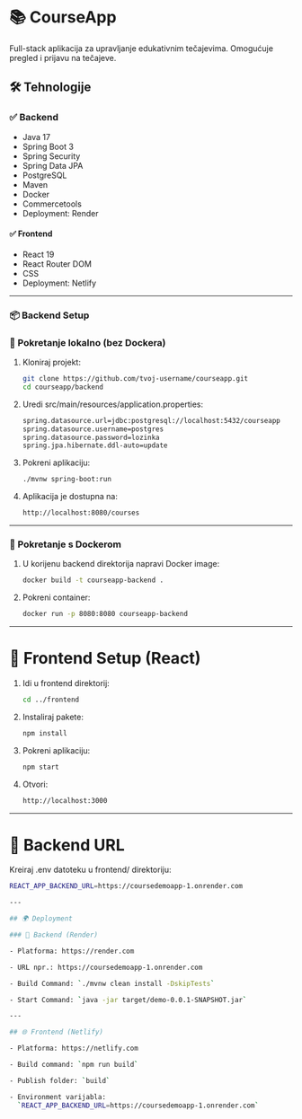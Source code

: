 # 📚 CourseApp

Full-stack aplikacija za upravljanje edukativnim tečajevima. Omogućuje pregled i prijavu na tečajeve.

## 🛠️ Tehnologije

### ✅ Backend
- Java 17
- Spring Boot 3
- Spring Security
- Spring Data JPA
- PostgreSQL
- Maven
- Docker
- Commercetools
- Deployment: Render 

#### ✅ Frontend
- React 19
- React Router DOM
- CSS
- Deployment: Netlify

---

### 📦 Backend Setup

### 🔧 Pokretanje lokalno (bez Dockera)

1. Kloniraj projekt:
   ```bash
   git clone https://github.com/tvoj-username/courseapp.git
   cd courseapp/backend


2. Uredi src/main/resources/application.properties:
   ```bash
   spring.datasource.url=jdbc:postgresql://localhost:5432/courseapp
   spring.datasource.username=postgres
   spring.datasource.password=lozinka
   spring.jpa.hibernate.ddl-auto=update


3. Pokreni aplikaciju:
   ```bash
   ./mvnw spring-boot:run


4. Aplikacija je dostupna na:
   ```bash
   http://localhost:8080/courses


---

### 🐳 Pokretanje s Dockerom

1. U korijenu backend direktorija napravi Docker image:
   ```bash
   docker build -t courseapp-backend .


2. Pokreni container:
   ```bash
   docker run -p 8080:8080 courseapp-backend


---

# 🎨 Frontend Setup (React)

1. Idi u frontend direktorij:
   ```bash
   cd ../frontend


2. Instaliraj pakete:
   ```bash
   npm install


3. Pokreni aplikaciju:
   ```bash
   npm start


4. Otvori:
   ```bash
   http://localhost:3000


---

# 🔗 Backend URL

Kreiraj .env datoteku u frontend/ direktoriju:
```bash
REACT_APP_BACKEND_URL=https://coursedemoapp-1.onrender.com

---

## 🌍 Deployment

### 🧾 Backend (Render)

- Platforma: https://render.com

- URL npr.: https://coursedemoapp-1.onrender.com

- Build Command: `./mvnw clean install -DskipTests`

- Start Command: `java -jar target/demo-0.0.1-SNAPSHOT.jar`

---

## 🌐 Frontend (Netlify)

- Platforma: https://netlify.com

- Build command: `npm run build`

- Publish folder: `build`

- Environment varijabla:  
  `REACT_APP_BACKEND_URL=https://coursedemoapp-1.onrender.com`
